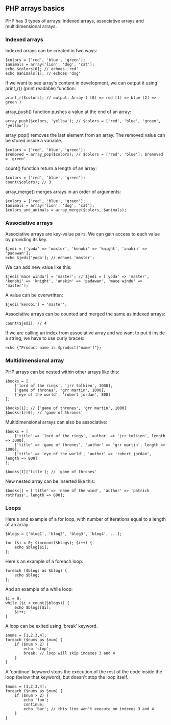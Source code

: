 ## PHP arrays basics

PHP has 3 types of arrays: indexed arrays, associative arrays and multidimensional arrays.

### Indexed arrays

Indexed arrays can be created in two ways:

    $colors = ['red', 'blue', 'green'];
    $animals = array('lion', 'dog', 'cat');
    echo $colors[0]; // echoes 'red'
    echo $animals[1]; // echoes 'dog'

If we want to see array's content in development, we can output it using print_r() (print readable) function:

    print_r($colors); // output: Array ( [0] => red [1] => blue [2] => green )

array_push() function pushes a value at the end of an array:

    array_push($colors, 'yellow'); // $colors = ['red', 'blue', 'green', 'yellow'];

array_pop() removes the last element from an array. The removed value can be stored inside a variable.

    $colors = ['red', 'blue', 'green'];
    $removed = array_pop($colors); // $colors = ['red', 'blue']; $removed = 'green'

count() function return a length of an array:

    $colors = ['red', 'blue', 'green'];
    count($colors); // 3

array_merge() merges arrays in an order of arguments:

    $colors = ['red', 'blue', 'green'];
    $animals = array('lion', 'dog', 'cat');
    $colors_and_animals = array_merge($colors, $animals);

### Associative arrays

Associative arrays are key-value pairs. We can gain access to each value by providing its key.

    $jedi = ['yoda' => 'master', 'kenobi' => 'knight', 'anakin' => 'padawan'];
    echo $jedi['yoda']; // echoes 'master';

We can add new value like this:

    $jedi['mace windu'] = 'master'; // $jedi = ['yoda' => 'master', 'kenobi' => 'knight', 'anakin' => 'padawan', 'mace windu' => 'master'];

A value can be overwritten:

    $jedi['kenobi'] = 'master';

Associative arrays can be counted and merged the same as indexed arrays:

    count($jedi); // 4

If we are calling an index from associative array and we want to put it inside a string, we have to use curly braces:

    echo {"Product name is $product['name']"};

### Multidimensional array

PHP arrays can be nested within other arrays like this:

    $books = [
        ['lord of the rings', 'jrr tolkien', 3000],
        ['game of thrones', 'grr martin', 1000],
        ['eye of the world', 'robert jordan', 800]
    ];

    $books[1]; // ['game of thrones', 'grr martin', 1000]
    $books[1][0]; // 'game of thrones'

Multidimensional arrays can also be associative:

    $books = [
        ['title' => 'lord of the rings', 'author' => 'jrr tolkien', length => 3000],
        ['title' => 'game of thrones', 'author' => 'grr martin', length => 1000],
        ['title' => 'eye of the world', 'author' => 'robert jordan', length => 800]
    ];

    $books[1]['title']; // 'game of thrones'

New nested array can be inserted like this:

    $books[] = ['title' => 'name of the wind', 'author' => 'patrick rothfuss', length => 600];

### Loops

Here's and example of a for loop, with number of iterations equal to a length of an array:

    $blogs = ['blog1', 'blog2', 'blog3', 'blog4', ...];

    for ($i = 0; $i<count($blogs); $i++) {
        echo $blog[$i];
    };

Here's an example of a foreach loop:

    foreach ($blogs as $blog) {
        echo $blog;
    };

And an example of a while loop:

    $i = 0;
    while ($i < count($blogs)) {
        echo $blogs[$i];
        $i++;
    }

A loop can be exited using 'break' keyword.

    $nums = [1,2,3,4];
    foreach ($nums as $num) {
        if ($num > 2) {
            echo 'stop';
            break; // loop will skip indexes 3 and 4
        }
    }

A 'continue' keyword stops the execution of the rest of the code inside the loop (below that keyword), but doesn't stop the loop itself.

    $nums = [1,2,3,4];
    foreach ($nums as $num) {
        if ($num > 2) {
            echo 'foo';
            continue;
            echo 'bar'; // this line won't execute on indexes 3 and 4
        }
    }